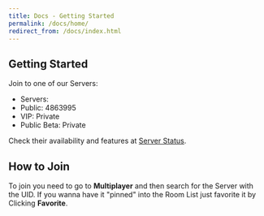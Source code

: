 ```yaml
---
title: Docs - Getting Started
permalink: /docs/home/
redirect_from: /docs/index.html
---
```


## Getting Started

Join to one of our Servers:

<ul class="list-group">
  <li class="list-group-item disabled">Servers:</li>
  <li class="list-group-item">Public: 4863995</li>
  <li class="list-group-item">VIP: Private</li>
  <li class="list-group-item">Public Beta: Private</li>
</ul>

Check their availability and features at [Server Status](http://mwch-server.feiku.gq/status).

## How to Join

To join you need to go to **Multiplayer** and then search for the Server with the UID.
If you wanna have it "pinned" into the Room List just favorite it by Clicking **Favorite**.
